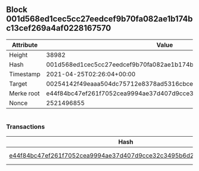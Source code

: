 ## Block 001d568ed1cec5cc27eedcef9b70fa082ae1b174bc13cef269a4af0228167570

Attribute | Value
--- | ---
Height | 38982
Hash | 001d568ed1cec5cc27eedcef9b70fa082ae1b174bc13cef269a4af0228167570
Timestamp | 2021-04-25T02:26:04+00:00
Target | 00254142f49eaaa504dc75712e8378ad5316cbcead634704b3734b6271167cc4
Merke root | e44f84bc47ef261f7052cea9994ae37d407d9cce32c3495b6d2493976a32bb5c
Nonce | 2521496855

```

```

### Transactions

Hash | Amount
--- | ---
[e44f84bc47ef261f7052cea9994ae37d407d9cce32c3495b6d2493976a32bb5c](e44f84bc47ef261f7052cea9994ae37d407d9cce32c3495b6d2493976a32bb5c.md) | 10.00000000 SKEPTI 

